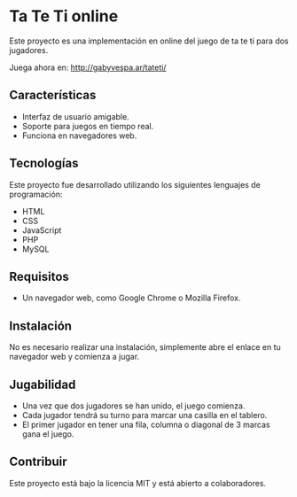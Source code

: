 # Ta Te Ti online

Este proyecto es una implementación en online del juego de ta te ti para dos jugadores. 

Juega ahora en: http://gabyvespa.ar/tateti/

## Características
- Interfaz de usuario amigable.
- Soporte para juegos en tiempo real.
- Funciona en navegadores web.

## Tecnologías
Este proyecto fue desarrollado utilizando los siguientes lenguajes de programación:
- HTML
- CSS
- JavaScript
- PHP
- MySQL

## Requisitos
- Un navegador web, como Google Chrome o Mozilla Firefox.

## Instalación
No es necesario realizar una instalación, simplemente abre el enlace en tu navegador web y comienza a jugar.


## Jugabilidad
- Una vez que dos jugadores se han unido, el juego comienza.
- Cada jugador tendrá su turno para marcar una casilla en el tablero.
- El primer jugador en tener una fila, columna o diagonal de 3 marcas gana el juego.

## Contribuir
Este proyecto está bajo la licencia MIT y está abierto a colaboradores.

